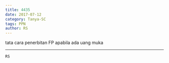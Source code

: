 ```yaml
---
title: 4435
date: 2017-07-12
category: Tanya-SC
tags: PPN
author: RS
---
```


tata cara penerbitan FP apabila ada uang muka

---



`RS`
